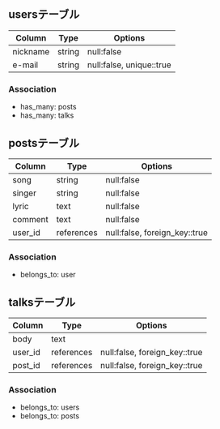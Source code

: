 ## usersテーブル

|Column|Type|Options|
|------|----|-------|
|nickname|string|null:false|
|e-mail|string|null:false, unique::true|

### Association
- has_many: posts
- has_many: talks

## postsテーブル
|Column|Type|Options|
|------|----|-------|
|song|string|null:false|
|singer|string|null:false|
|lyric|text|null:false|
|comment|text|null:false|
|user_id|references|null:false, foreign_key::true|

### Association
- belongs_to: user

## talksテーブル
|Column|Type|Options|
|------|----|-------|
|body|text||
|user_id|references|null:false, foreign_key::true|
|post_id|references|null:false, foreign_key::true|

### Association
- belongs_to: users
- belongs_to: posts
